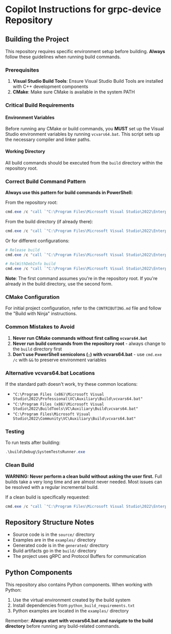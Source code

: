 # Copilot Instructions for grpc-device Repository

## Building the Project

This repository requires specific environment setup before building. **Always** follow these guidelines when running build commands.

### Prerequisites

1. **Visual Studio Build Tools**: Ensure Visual Studio Build Tools are installed with C++ development components
2. **CMake**: Make sure CMake is available in the system PATH

### Critical Build Requirements

#### Environment Variables
Before running any CMake or build commands, you **MUST** set up the Visual Studio environment variables by running `vcvars64.bat`. This script sets up the necessary compiler and linker paths.

#### Working Directory
All build commands should be executed from the `build` directory within the repository root.

### Correct Build Command Pattern

**Always use this pattern for build commands in PowerShell:**

From the repository root:
```powershell
cmd.exe /c "call `"C:\Program Files\Microsoft Visual Studio\2022\Enterprise\VC\Auxiliary\Build\vcvars64.bat`" && cd /d build && cmake --build . --config Debug"
```

From the build directory (if already there):
```powershell
cmd.exe /c "call `"C:\Program Files\Microsoft Visual Studio\2022\Enterprise\VC\Auxiliary\Build\vcvars64.bat`" && cmake --build . --config Debug"
```

Or for different configurations:

```powershell
# Release build
cmd.exe /c "call `"C:\Program Files\Microsoft Visual Studio\2022\Enterprise\VC\Auxiliary\Build\vcvars64.bat`" && cd /d build && cmake --build . --config Release"

# RelWithDebInfo build
cmd.exe /c "call `"C:\Program Files\Microsoft Visual Studio\2022\Enterprise\VC\Auxiliary\Build\vcvars64.bat`" && cd /d build && cmake --build . --config RelWithDebInfo"
```

**Note**: The first command assumes you're in the repository root. If you're already in the build directory, use the second form.

### CMake Configuration

For initial project configuration, refer to the `CONTRIBUTING.md` file and follow the "Build with Ninja" instructions.

### Common Mistakes to Avoid

1. **Never run CMake commands without first calling `vcvars64.bat`**
2. **Never run build commands from the repository root** - always change to the `build` directory first
3. **Don't use PowerShell semicolons (`;`) with vcvars64.bat** - use `cmd.exe /c` with `&&` to preserve environment variables

### Alternative vcvars64.bat Locations

If the standard path doesn't work, try these common locations:
- `"C:\Program Files (x86)\Microsoft Visual Studio\2022\Professional\VC\Auxiliary\Build\vcvars64.bat"`
- `"C:\Program Files (x86)\Microsoft Visual Studio\2022\BuildTools\VC\Auxiliary\Build\vcvars64.bat"`
- `"C:\Program Files\Microsoft Visual Studio\2022\Community\VC\Auxiliary\Build\vcvars64.bat"`

### Testing

To run tests after building:

```powershell
.\build\Debug\SystemTestsRunner.exe
```

### Clean Build

**WARNING: Never perform a clean build without asking the user first.** Full builds take a very long time and are almost never needed. Most issues can be resolved with a regular incremental build.

If a clean build is specifically requested:

```powershell
cmd.exe /c "call `"C:\Program Files\Microsoft Visual Studio\2022\Enterprise\VC\Auxiliary\Build\vcvars64.bat`" && cd /d `"%cd%\build`" && cmake --build . --target clean && cmake --build . --config Debug"
```

## Repository Structure Notes

- Source code is in the `source/` directory
- Examples are in the `examples/` directory  
- Generated code is in the `generated/` directory
- Build artifacts go in the `build/` directory
- The project uses gRPC and Protocol Buffers for communication

## Python Components

This repository also contains Python components. When working with Python:

1. Use the virtual environment created by the build system
2. Install dependencies from `python_build_requirements.txt`
3. Python examples are located in the `examples/` directory

Remember: **Always start with vcvars64.bat and navigate to the build directory** before running any build-related commands.